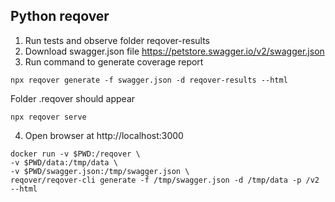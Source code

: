 ## Python reqover 

1. Run tests and observe folder reqover-results
2. Download swagger.json file https://petstore.swagger.io/v2/swagger.json
3. Run command to generate coverage report

```commandline
npx reqover generate -f swagger.json -d reqover-results --html
```

Folder .reqover should appear 

```commandline
npx reqover serve
```

4. Open browser at http://localhost:3000

```
docker run -v $PWD:/reqover \
-v $PWD/data:/tmp/data \
-v $PWD/swagger.json:/tmp/swagger.json \
reqover/reqover-cli generate -f /tmp/swagger.json -d /tmp/data -p /v2 --html                        
```
